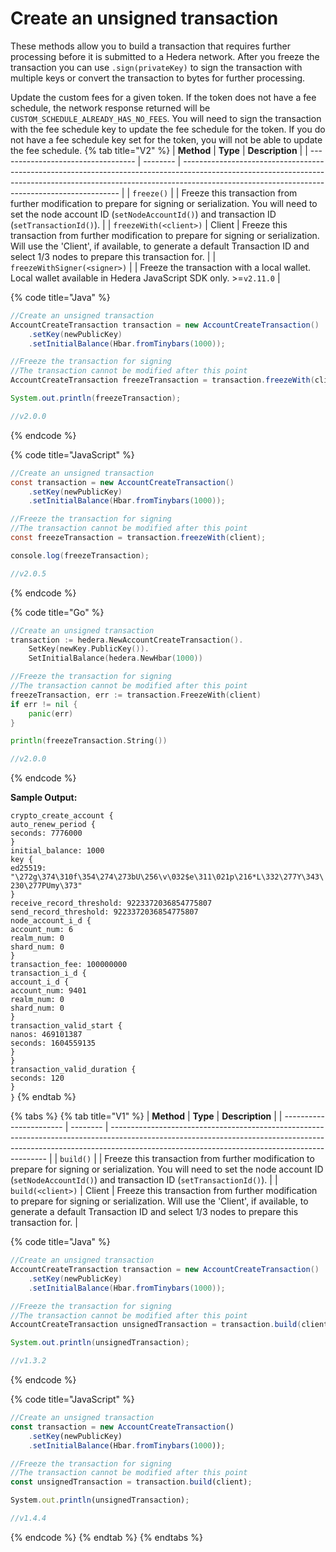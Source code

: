 # Create an unsigned transaction

These methods allow you to build a transaction that requires further processing before it is submitted to a Hedera network. After you freeze the transaction you can use `.sign(privateKey)` to sign the transaction with multiple keys or convert the transaction to bytes for further processing.

Update the custom fees for a given token. If the token does not have a fee schedule, the network response returned will be `CUSTOM_SCHEDULE_ALREADY_HAS_NO_FEES`. You will need to sign the transaction with the fee schedule key to update the fee schedule for the token. If you do not have a fee schedule key set for the token, you will not be able to update the fee schedule.
{% tab title="V2" %}
| **Method**                         | **Type** | **Description**                                                                                                                                                                                                            |
| ---------------------------------- | -------- | -------------------------------------------------------------------------------------------------------------------------------------------------------------------------------------------------------------------------- |
| `freeze()`                         |          | Freeze this transaction from further modification to prepare for signing or serialization. You will need to set the node account ID (`setNodeAccountId()`) and transaction ID (`setTransactionId()`).                      |
| `freezeWith(<client>)`       | Client   | Freeze this transaction from further modification to prepare for signing or serialization. Will use the 'Client', if available, to generate a default Transaction ID and select 1/3 nodes to prepare this transaction for. |
| `freezeWithSigner(<signer>)` |          | Freeze the transaction with a local wallet. Local wallet available in Hedera JavaScript SDK only. >=`v2.11.0`                                                                                                              |

{% code title="Java" %}
```java
//Create an unsigned transaction 
AccountCreateTransaction transaction = new AccountCreateTransaction()
    .setKey(newPublicKey)
    .setInitialBalance(Hbar.fromTinybars(1000));

//Freeze the transaction for signing
//The transaction cannot be modified after this point
AccountCreateTransaction freezeTransaction = transaction.freezeWith(client);

System.out.println(freezeTransaction);

//v2.0.0
```
{% endcode %}

{% code title="JavaScript" %}
```java
//Create an unsigned transaction 
const transaction = new AccountCreateTransaction()
    .setKey(newPublicKey)
    .setInitialBalance(Hbar.fromTinybars(1000));

//Freeze the transaction for signing
//The transaction cannot be modified after this point
const freezeTransaction = transaction.freezeWith(client);

console.log(freezeTransaction);

//v2.0.5
```
{% endcode %}

{% code title="Go" %}
```go
//Create an unsigned transaction 
transaction := hedera.NewAccountCreateTransaction().
    SetKey(newKey.PublicKey()).
    SetInitialBalance(hedera.NewHbar(1000))

//Freeze the transaction for signing
//The transaction cannot be modified after this point
freezeTransaction, err := transaction.FreezeWith(client)
if err != nil {
    panic(err)
}

println(freezeTransaction.String())

//v2.0.0
```
{% endcode %}

**Sample Output:**

`crypto_create_account {`\
`auto_renew_period {`\
`seconds: 7776000`\
`}`\
`initial_balance: 1000`\
`key {`\
`ed25519: "\272g\374\310f\354\274\273bU\256\v\032$e\311\021p\216*L\332\277Y\343\230\277PUmy\373"`\
`}`\
`receive_record_threshold: 9223372036854775807`\
`send_record_threshold: 9223372036854775807`\
`node_account_i_d {`\
`account_num: 6`\
`realm_num: 0`\
`shard_num: 0`\
`}`\
`transaction_fee: 100000000`\
`transaction_i_d {`\
`account_i_d {`\
`account_num: 9401`\
`realm_num: 0`\
`shard_num: 0`\
`}`\
`transaction_valid_start {`\
`nanos: 469101387`\
`seconds: 1604559135`\
`}`\
`}`\
`transaction_valid_duration {`\
`seconds: 120`\
`}`\
`}`
{% endtab %}

{% tabs %}
{% tab title="V1" %}
| **Method**              | **Type** | **Description**                                                                                                                                                                                                            |
| ----------------------- | -------- | -------------------------------------------------------------------------------------------------------------------------------------------------------------------------------------------------------------------------- |
| `build()`               |          | Freeze this transaction from further modification to prepare for signing or serialization. You will need to set the node account ID (`setNodeAccountId()`) and transaction ID (`setTransactionId()`).                      |
| `build(<client>)` | Client   | Freeze this transaction from further modification to prepare for signing or serialization. Will use the 'Client', if available, to generate a default Transaction ID and select 1/3 nodes to prepare this transaction for. |

{% code title="Java" %}
```java
//Create an unsigned transaction 
AccountCreateTransaction transaction = new AccountCreateTransaction()
    .setKey(newPublicKey)
    .setInitialBalance(Hbar.fromTinybars(1000));

//Freeze the transaction for signing
//The transaction cannot be modified after this point
AccountCreateTransaction unsignedTransaction = transaction.build(client);

System.out.println(unsignedTransaction);

//v1.3.2
```
{% endcode %}

{% code title="JavaScript" %}
```javascript
//Create an unsigned transaction 
const transaction = new AccountCreateTransaction()
    .setKey(newPublicKey)
    .setInitialBalance(Hbar.fromTinybars(1000));

//Freeze the transaction for signing
//The transaction cannot be modified after this point
const unsignedTransaction = transaction.build(client);

System.out.println(unsignedTransaction);

//v1.4.4
```
{% endcode %}
{% endtab %}
{% endtabs %}

##
